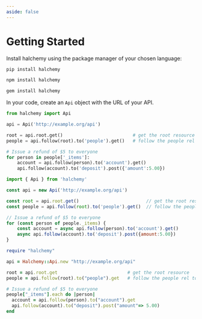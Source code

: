 ```yaml
---
aside: false
---
```

# Getting Started

Install halchemy using the package manager of your chosen language:

<tabs>
<tab name="Python">

```bash
pip install halchemy
```
</tab>

<tab name="Javascript">

```bash
npm install halchemy
```
</tab>

<tab name="Ruby">

```bash
gem install halchemy
```
</tab>
<future-languages />
</tabs>

In your code, create an `Api` object with the URL of your API.

<tabs>
<tab name="Python">

```python
from halchemy import Api

api = Api('http://example.org/api')

root = api.root.get()                          # get the root resource
people = api.follow(root).to('people').get()   # follow the people rel to get the list of people

# Issue a refund of $5 to everyone
for person in people['_items']:
    account = api.follow(person).to('account').get()
    api.follow(account).to('deposit').post({'amount':5.00})
```
</tab>

<tab name="Javascript">

```javascript
import { Api } from 'halchemy'

const api = new Api('http://example.org/api')

const root = api.root.get()                         // get the root resource
const people = api.follow(root).to('people').get()  // follow the people rel to get the list of people

// Issue a refund of $5 to everyone
for (const person of people._items) {
    const account = async api.follow(person).to('account').get()
    async api.follow(account).to('deposit').post({amount:5.00})
}
```
</tab>

<tab name="Ruby">

```ruby
require "halchemy"

api = Halchemy::Api.new "http://example.org/api"

root = api.root.get                          # get the root resource
people = api.follow(root).to("people").get   # follow the people rel to get the list of people

# Issue a refund of $5 to everyone
people["_items"].each do |person|
  account = api.follow(person).to("account").get
  api.follow(account).to("deposit").post("amount"=> 5.00)
end
```
</tab>
<future-languages />
</tabs>

<comments-section repo="pointw-dev/halchemy" repoId="R_kgDOJ3PqBg" category="General" categoryId="DIC_kwDOJ3PqBs4CoFSi" />
